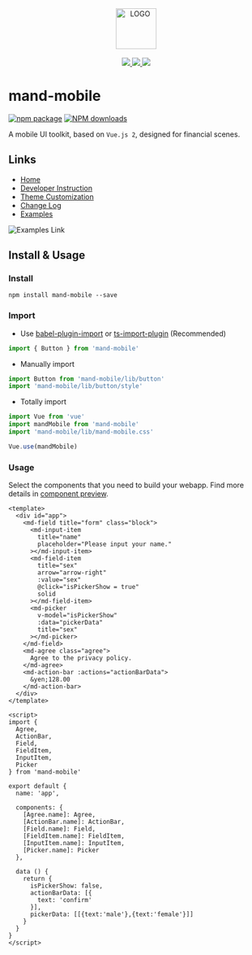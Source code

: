 <div align="center">
  <a href="#">
    <img width="80" src="https://manhattan.didistatic.com/static/manhattan/mand/docs/mand-logo-black.svg" alt="LOGO">
  </a>
</div>
<br>
<div align="center">
    <a href="http://forthebadge.com">
        <img src="http://forthebadge.com/images/badges/made-with-vue.svg">
    </a>
    <a href="http://forthebadge.com">
        <img src="http://forthebadge.com/images/badges/built-with-love.svg">
    </a>
    <a href="http://forthebadge.com">
        <img src="http://forthebadge.com/images/badges/makes-people-smile.svg">
    </a>
</div>

# mand-mobile

[![npm package](https://img.shields.io/npm/v/mand-mobile.svg?style=flat-square)](https://www.npmjs.org/package/mand-mobile)
[![NPM downloads](http://img.shields.io/npm/dm/mand-mobile.svg?style=flat-square)](http://npmtrends.com/mand-mobile)

A mobile UI toolkit, based on `Vue.js 2`, designed for financial scenes.

## Links

* [Home](https://didi.github.io/mand-mobile/)
* [Developer Instruction](site/docs/development.md)
* [Theme Customization](site/docs/theme.md)
* [Change Log](CHANGELOG.md)
* [Examples](https://didi.github.io/mand-mobile/example/)

![Examples Link](https://manhattan.didistatic.com/static/manhattan/mand/docs/mand-doc-home-qrcode.png)

## Install & Usage

### Install

```shell
npm install mand-mobile --save
```

### Import

* Use <a href="https://github.com/ant-design/babel-plugin-import" target="_blank">babel-plugin-import</a>
  or
  <a href="https://github.com/Brooooooklyn/ts-import-plugin" target="_blank">ts-import-plugin</a> (Recommended)

```javascript
import { Button } from 'mand-mobile'
```

* Manually import

```javascript
import Button from 'mand-mobile/lib/button'
import 'mand-mobile/lib/button/style'
```

* Totally import

```javascript
import Vue from 'vue'
import mandMobile from 'mand-mobile'
import 'mand-mobile/lib/mand-mobile.css'

Vue.use(mandMobile)
```

### Usage

Select the components that you need to build your webapp. Find more details in [component preview](/mfe/mand-mobile/docs/preview).

```vue
<template>
  <div id="app">
    <md-field title="form" class="block">
      <md-input-item
        title="name"
        placeholder="Please input your name."
      ></md-input-item>
      <md-field-item
        title="sex"
        arrow="arrow-right"
        :value="sex"
        @click="isPickerShow = true"
        solid
      ></md-field-item>
      <md-picker
        v-model="isPickerShow"
        :data="pickerData"
        title="sex"
      ></md-picker>
    </md-field>
    <md-agree class="agree">
      Agree to the privacy policy.
    </md-agree>
    <md-action-bar :actions="actionBarData">
      &yen;128.00
    </md-action-bar>
  </div>
</template>

<script>
import {
  Agree,
  ActionBar,
  Field,
  FieldItem,
  InputItem,
  Picker
} from 'mand-mobile'

export default {
  name: 'app',

  components: {
    [Agree.name]: Agree,
    [ActionBar.name]: ActionBar,
    [Field.name]: Field,
    [FieldItem.name]: FieldItem,
    [InputItem.name]: InputItem,
    [Picker.name]: Picker
  },

  data () {
    return {
      isPickerShow: false,
      actionBarData: [{
        text: 'confirm'
      }],
      pickerData: [[{text:'male'},{text:'female'}]]
    }
  }
}
</script>
```
